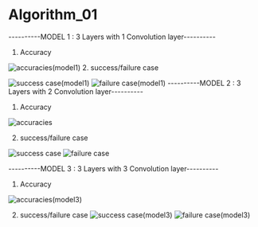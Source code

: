 # Algorithm_01
----------MODEL 1 : 3 Layers with 1 Convolution layer----------
1. Accuracy

![accuracies(model1)](https://user-images.githubusercontent.com/85465356/120969303-f8f06480-c7a4-11eb-8491-db26a8222b64.jpg)
2. success/failure case

![success case(model1)](https://user-images.githubusercontent.com/85465356/120969281-f130c000-c7a4-11eb-819b-ab72e08b2dcf.jpg)
![failure case(model1)](https://user-images.githubusercontent.com/85465356/120969299-f68e0a80-c7a4-11eb-80bd-c0c88dd87e60.jpg)
----------MODEL 2 : 3 Layers with 2 Convolution layer----------
1. Accuracy
 
 
 ![accuracies](https://user-images.githubusercontent.com/85465356/120964955-1c181580-c79f-11eb-9294-dd76390fb93b.jpg)

2. success/failure case

![success case](https://user-images.githubusercontent.com/85465356/120965197-7f09ac80-c79f-11eb-80b4-f47f37f76450.jpg)
![failure case](https://user-images.githubusercontent.com/85465356/120965478-ea537e80-c79f-11eb-91d6-47bb0379af29.jpg)

----------MODEL 3 : 3 Layers with 3 Convolution layer----------
1. Accuracy

![accuracies(model3)](https://user-images.githubusercontent.com/85465356/120969557-4240b400-c7a5-11eb-859e-6a32272fc59b.jpg)

2. success/failure case
![success case(model3)](https://user-images.githubusercontent.com/85465356/120969569-453ba480-c7a5-11eb-82a2-96cf8ecc6b09.jpg)
![failure case(model3)](https://user-images.githubusercontent.com/85465356/120969580-479dfe80-c7a5-11eb-9d6b-aa3d067ed5f8.jpg)
